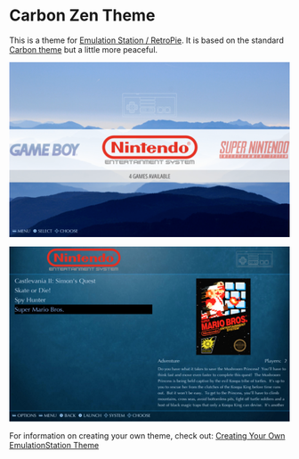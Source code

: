 # Carbon Zen Theme

This is a theme for [Emulation Station / RetroPie](https://github.com/retropie/retropie-setup/wiki/themes). It is based
on the standard [Carbon theme](https://github.com/RetroPie/es-theme-carbon) but a little more peaceful.

![System View](/art/screenshots/system.png?raw=true)

![Details View](/art/screenshots/details.png?raw=true)

For information on creating your own theme, check out: [Creating Your Own EmulationStation Theme](https://github.com/RetroPie/RetroPie-Setup/wiki/Creating-Your-Own-EmulationStation-Theme)
